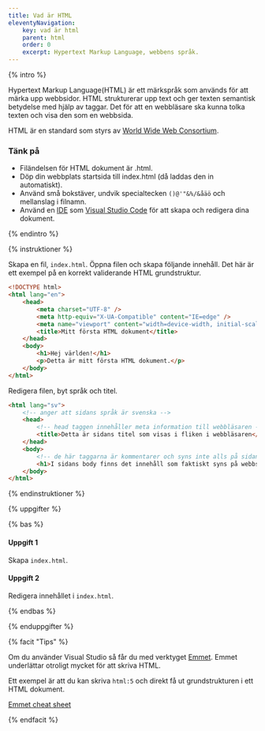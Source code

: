 ```yaml
---
title: Vad är HTML
eleventyNavigation:
    key: vad är html
    parent: html
    order: 0
    excerpt: Hypertext Markup Language, webbens språk.
---
```


{% intro %}

Hypertext Markup Language(HTML) är ett märkspråk som används för att märka upp webbsidor. HTML strukturerar upp text och ger texten semantisk betydelse med hjälp av taggar. Det för att en webbläsare ska kunna tolka texten och visa den som en webbsida.

HTML är en standard som styrs av [World Wide Web Consortium](https://www.w3.org/).

### Tänk på

-   Filändelsen för HTML dokument är .html.
-   Döp din webbplats startsida till index.html (då laddas den in automatiskt).
-   Använd små bokstäver, undvik specialtecken `()@'"&%/&åäö` och mellanslag i filnamn.
-   Använd en [IDE](https://sv.wikipedia.org/wiki/Integrerad_utvecklingsmilj%C3%B6) som [Visual Studio Code](https://code.visualstudio.com/) för att skapa och redigera dina dokument.

{% endintro %}

{% instruktioner %}

Skapa en fil, ```index.html```. Öppna filen och skapa följande innehåll. Det här är ett exempel på en korrekt validerande HTML grundstruktur.

```html
<!DOCTYPE html>
<html lang="en">
    <head>
        <meta charset="UTF-8" />
        <meta http-equiv="X-UA-Compatible" content="IE=edge" />
        <meta name="viewport" content="width=device-width, initial-scale=1.0" />
        <title>Mitt första HTML dokument</title>
    </head>
    <body>
        <h1>Hej världen!</h1>
        <p>Detta är mitt första HTML dokument.</p>
    </body>
</html>
```

Redigera filen, byt språk och titel.

```html
<html lang="sv">
    <!-- anger att sidans språk är svenska -->
    <head>
        <!-- head taggen innehåller meta information till webbläsaren -->
        <title>Detta är sidans titel som visas i fliken i webbläsaren</title>
    </head>
    <body>
        <!-- de här taggarna är kommentarer och syns inte alls på sidan -->
        <h1>I sidans body finns det innehåll som faktiskt syns på webbsidan</h1>
    </body>
</html>
```

{% endinstruktioner %}

{% uppgifter %}

{% bas %}

#### Uppgift 1

Skapa ```index.html```.

#### Uppgift 2

Redigera innehållet i ```index.html```.

{% endbas %}

{% enduppgifter %}

{% facit "Tips" %}

Om du använder Visual Studio så får du med verktyget [Emmet](https://emmet.io/). Emmet underlättar otroligt mycket för att skriva HTML.

Ett exempel är att du kan skriva ```html:5``` och direkt få ut grundstrukturen i ett HTML dokument.

[Emmet cheat sheet](https://docs.emmet.io/cheat-sheet/)

{% endfacit %}
